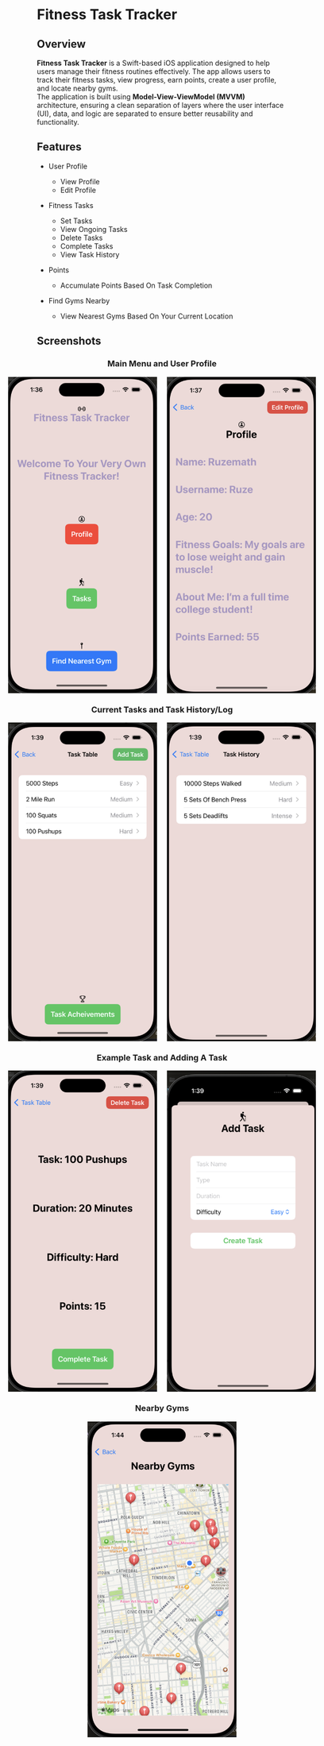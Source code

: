 # Fitness Task Tracker

## Overview
**Fitness Task Tracker** is a Swift-based iOS application designed to help users manage their fitness routines effectively. The app allows users to track their fitness tasks, view progress, earn points, create a user profile, and locate nearby gyms. <br>
The application is built using **Model-View-ViewModel (MVVM)** architecture, ensuring a clean separation of layers where the user interface (UI), data, and logic are separated to ensure better reusability and functionality. 

## Features
* User Profile 
  - View Profile
  - Edit Profile

* Fitness Tasks
  - Set Tasks
  - View Ongoing Tasks
  - Delete Tasks
  - Complete Tasks
  - View Task History

* Points
  - Accumulate Points Based On Task Completion

* Find Gyms Nearby
  - View Nearest Gyms Based On Your Current Location

## Screenshots

<div style="text-align: center;">  
  <h3>Main Menu and User Profile</h3>
  <div style="display: flex; justify-content: center; gap: 20px;">
      <img src="Screenshots/main_menu.png" alt="Main Menu" width="300"/>
      <img src="Screenshots/profile.png" alt="User Profile" width="300"/>
  </div>

  <h3>Current Tasks and Task History/Log</h3>
  <div style="display: flex; justify-content: center; gap: 20px;">
      <img src="Screenshots/task_table.png" alt="Ongoing Tasks View" width="300"/>
      <img src="Screenshots/task_history.png" alt="A History Of Completed Tasks" width="300"/>
  </div>

  <h3>Example Task and Adding A Task</h3>
  <div style="display: flex; justify-content: center; gap: 20px;">
      <img src="Screenshots/task_example.png" alt="An Example Task" width="300"/>
      <img src="Screenshots/add_task.png" alt="Adding A Task" width="300"/>
  </div>

  <h3>Nearby Gyms</h3>
  <div style="display: flex; justify-content: center; gap: 20px;">
      <img src="Screenshots/nearby_gyms.png" alt="Map Of Nearby Gyms" width="300"/>
  </div>
</div>
